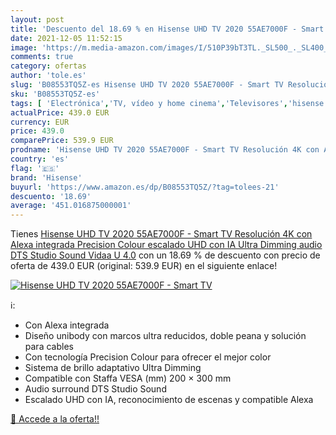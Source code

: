 ```yaml
---
layout: post
title: 'Descuento del 18.69 % en Hisense UHD TV 2020 55AE7000F - Smart TV'
date: 2021-12-05 11:52:15
image: 'https://m.media-amazon.com/images/I/510P39bT3TL._SL500_._SL400_.jpg'
comments: true
category: ofertas
author: 'tole.es'
slug: 'B08553TQ5Z-es Hisense UHD TV 2020 55AE7000F - Smart TV Resolución 4K con...'
sku: 'B08553TQ5Z-es'
tags: [ 'Electrónica','TV, vídeo y home cinema','Televisores','hisense','smart','tv', ]
actualPrice: 439.0 EUR
currency: EUR
price: 439.0
comparePrice: 539.9 EUR
prodname: 'Hisense UHD TV 2020 55AE7000F - Smart TV Resolución 4K con Alexa integrada  Precision Colour  escalado UHD con IA  Ultra Dimming  audio DTS Studio Sound  Vidaa U 4.0'
country: 'es'
flag: '🇪🇸'
brand: 'Hisense'
buyurl: 'https://www.amazon.es/dp/B08553TQ5Z/?tag=tolees-21'
descuento: '18.69'
average: '451.016875000001'
---
```


Tienes [Hisense UHD TV 2020 55AE7000F - Smart TV Resolución 4K con Alexa integrada  Precision Colour  escalado UHD con IA  Ultra Dimming  audio DTS Studio Sound  Vidaa U 4.0](https://www.amazon.es/dp/B08553TQ5Z/?tag=tolees-21) con un 18.69 % de descuento con precio de oferta de 439.0 EUR (original: 539.9 EUR) en el siguiente enlace!

[![Hisense UHD TV 2020 55AE7000F - Smart TV](https://m.media-amazon.com/images/I/510P39bT3TL._SL500_._SL400_.jpg)](https://www.amazon.es/dp/B08553TQ5Z/?tag=tolees-21)

ℹ️:

- Con Alexa integrada
- Diseño unibody con marcos ultra reducidos, doble peana y solución para cables
- Con tecnología Precision Colour para ofrecer el mejor color
- Sistema de brillo adaptativo Ultra Dimming
- Compatible con Staffa VESA (mm) 200 × 300 mm
- Audio surround DTS Studio Sound
- Escalado UHD con IA, reconocimiento de escenas y compatible Alexa

[🛒 Accede a la oferta!!](https://www.amazon.es/dp/B08553TQ5Z/?tag=tolees-21)
